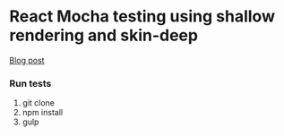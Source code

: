 # React Mocha testing using shallow rendering and skin-deep

[Blog post](http://willcodefor.beer/react-testning-with-shallow-rendering-and-skin-deep)

### Run tests
1. git clone
1. npm install
1. gulp
